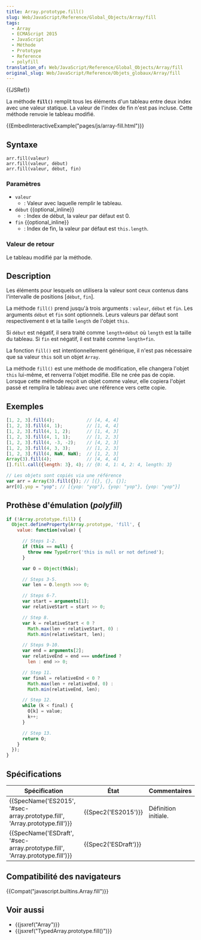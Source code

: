 ```yaml
---
title: Array.prototype.fill()
slug: Web/JavaScript/Reference/Global_Objects/Array/fill
tags:
  - Array
  - ECMAScript 2015
  - JavaScript
  - Méthode
  - Prototype
  - Reference
  - polyfill
translation_of: Web/JavaScript/Reference/Global_Objects/Array/fill
original_slug: Web/JavaScript/Reference/Objets_globaux/Array/fill
---
```

{{JSRef}}

La méthode **`fill()`** remplit tous les éléments d'un tableau entre deux index avec une valeur statique. La valeur de l'index de fin n'est pas incluse. Cette méthode renvoie le tableau modifié.

{{EmbedInteractiveExample("pages/js/array-fill.html")}}

## Syntaxe

    arr.fill(valeur)
    arr.fill(valeur, début)
    arr.fill(valeur, début, fin)

### Paramètres

- `valeur`
  - : Valeur avec laquelle remplir le tableau.
- `début` {{optional_inline}}
  - : Index de début, la valeur par défaut est 0.
- `fin` {{optional_inline}}
  - : Index de fin, la valeur par défaut est `this.length`.

### Valeur de retour

Le tableau modifié par la méthode.

## Description

Les éléments pour lesquels on utilisera la valeur sont ceux contenus dans l'intervalle de positions \[`début`, `fin`].

La méthode `fill()` prend jusqu'à trois arguments : `valeur`, `début` et `fin`. Les arguments `début` et `fin` sont optionnels. Leurs valeurs par défaut sont respectivement `0` et la taille `length` de l'objet `this`.

Si `début` est négatif, il sera traité comme `length+début` où `length` est la taille du tableau. Si `fin` est négatif, il est traité comme `length+fin`.

La fonction `fill()` est intentionnellement générique, il n'est pas nécessaire que sa valeur `this` soit un objet `Array`.

La méthode `fill()` est une méthode de modification, elle changera l'objet `this` lui-même, et renverra l'objet modifié. Elle ne crée pas de copie. Lorsque cette méthode reçoit un objet comme valeur, elle copiera l'objet passé et remplira le tableau avec une référence vers cette copie.

## Exemples

```js
[1, 2, 3].fill(4);            // [4, 4, 4]
[1, 2, 3].fill(4, 1);         // [1, 4, 4]
[1, 2, 3].fill(4, 1, 2);      // [1, 4, 3]
[1, 2, 3].fill(4, 1, 1);      // [1, 2, 3]
[1, 2, 3].fill(4, -3, -2);    // [4, 2, 3]
[1, 2, 3].fill(4, 3, 3);      // [1, 2, 3]
[1, 2, 3].fill(4, NaN, NaN);  // [1, 2, 3]
Array(3).fill(4);             // [4, 4, 4]
[].fill.call({length: 3}, 4); // {0: 4, 1: 4, 2: 4, length: 3}

// Les objets sont copiés via une référence
var arr = Array(3).fill({}); // [{}, {}, {}];
arr[0].yop = "yop"; // [{yop: "yop"}, {yop: "yop"}, {yop: "yop"}]
```

## Prothèse d'émulation (_polyfill_)

```js
if (!Array.prototype.fill) {
  Object.defineProperty(Array.prototype, 'fill', {
    value: function(value) {

      // Steps 1-2.
      if (this == null) {
        throw new TypeError('this is null or not defined');
      }

      var O = Object(this);

      // Steps 3-5.
      var len = O.length >>> 0;

      // Steps 6-7.
      var start = arguments[1];
      var relativeStart = start >> 0;

      // Step 8.
      var k = relativeStart < 0 ?
        Math.max(len + relativeStart, 0) :
        Math.min(relativeStart, len);

      // Steps 9-10.
      var end = arguments[2];
      var relativeEnd = end === undefined ?
        len : end >> 0;

      // Step 11.
      var final = relativeEnd < 0 ?
        Math.max(len + relativeEnd, 0) :
        Math.min(relativeEnd, len);

      // Step 12.
      while (k < final) {
        O[k] = value;
        k++;
      }

      // Step 13.
      return O;
    }
  });
}
```

## Spécifications

| Spécification                                                                                        | État                         | Commentaires         |
| ---------------------------------------------------------------------------------------------------- | ---------------------------- | -------------------- |
| {{SpecName('ES2015', '#sec-array.prototype.fill', 'Array.prototype.fill')}} | {{Spec2('ES2015')}}     | Définition initiale. |
| {{SpecName('ESDraft', '#sec-array.prototype.fill', 'Array.prototype.fill')}} | {{Spec2('ESDraft')}} |                      |

## Compatibilité des navigateurs

{{Compat("javascript.builtins.Array.fill")}}

## Voir aussi

- {{jsxref("Array")}}
- {{jsxref("TypedArray.prototype.fill()")}}
